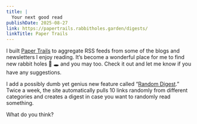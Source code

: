 ```yaml
---
title: |
  Your next good read
publishDate: 2025-08-27
link: https://papertrails.rabbitholes.garden/digests/
linkTitle: Paper Trails
---
```

I built [Paper Trails](https://papertrails.rabbitholes.garden/digests/) to aggregate RSS feeds from some of the blogs and newsletters I enjoy reading. It’s become a wonderful place for me to find new rabbit holes 🐰 🕳️ and you may too. Check it out and let me know if you have any suggestions.

I add a possibly dumb yet genius new feature called “[Random Digest](https://papertrails.rabbitholes.garden/digests/).” Twice a week, the site automatically pulls 10 links randomly from different categories and creates a digest in case you want to randomly read something.

What do you think?